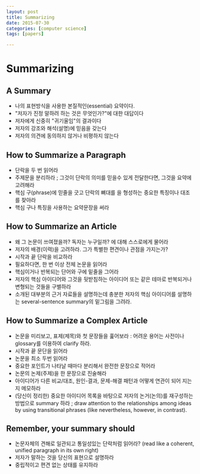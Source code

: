 ```yaml
---
layout: post
title: Summarizing
date: 2015-07-30
categories: [computer science]
tags: [papers]

---
```



# Summarizing

## A Summary

* 나의 표현방식을 사용한 본질적인(essential) 요약이다.
* "저자가 진정 말하려 하는 것은 무엇인가?"에 대한 대답이다
* 저자에게 신중히 "귀기울임"의 결과이다
* 저자의 강조와 해석(설명)에 믿음을 갖는다
* 저자의 의견에 동의하지 않거나 비평하지 않는다

## How to Summarize a Paragraph

* 단락을 두 번 읽어라
* 주제문을 분리하라 ; 그것이 단락의 의미를 믿을수 있게 전달한다면, 그것을 요약에 고려해라
* 핵심 구(phrase)에 믿줄을 긋고 단락의 뼈대를 을 형성하는 중요한 특징이나 대조를 찾아라
* 핵심 구나 특징을 사용하는 요약문장을 써라

## How to Summarize an Article

* 왜 그 논문이 쓰여졌을까? 독자는 누구일까? 에 대해 스스로에게 물어라
* 저자의 배경(이력)을 고려하라. 그가 특별한 편견이나 관점을 가지는가?
* 시작과 끝 단락을 비교하라
* 필요하다면, 한 번 이상 전체 논문을 읽어라
* 핵심이거나 반복되는 단어와 구에 밑줄을 그어라
* 저자의 핵심 아이디어와 그것을 뒷받침하는 아이디어 또는 같은 테마로 반복되거나 변형되는 것들을 구별하라
* 소개된 대부분의 근거 자료들을 설명하는데 충분한  저자의 핵심 아이디어를 설명하는 several-sentence summary의 밑그림을 그려라.

## How to Summarize a Complex Article

* 논문을 미리보고, 표제(제목)와 첫 문장들을 훑어보라 : 어려운 용어는 사전이나 glossary를 이용하여 clarify 하라.
* 시작과 끝 문단을 읽어라
* 논문을 최소 두번 읽어라
* 중요한 포인트가 나타날 때마다 분리해서 완전한 문장으로 적어라
* 논문의 논제(주제)을 한 문장으로 진술해라
* 아이디어가 다른 비교/대조, 원인-결과, 문제-해결 패턴과 어떻게 연관이 되어 지는지 메모하라
* (당신이 정리한) 중요한 아이디어 목록을 바탕으로 저자의 논거(논의)를 재구성하는 방법으로 summary 하라 ; draw attention to the relationships among ideas by using transitional phrases (like nevertheless, however, in contrast).

## Remember, your summary should 

* 논문자체의 견해로 일관되고 통일성있는 단락처럼 읽어라? (read like a coherent, unified paragraph in its own right)
* 저자가 말하는 것을 당신의 표현으로 설명하라
* 중립적이고 편견 없는 상태를 유지하라
